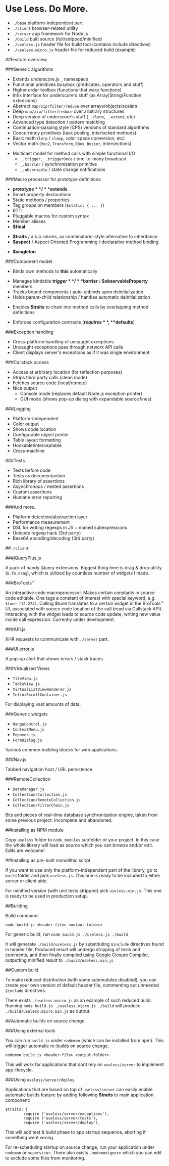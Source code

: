 # Use Less. Do More.

* `./base` platform-independent part
* `./client` browser-related utility
* `./server` app framework for Node.js
* `./build` built source (full/stripped/minified)
* `./useless.js` header file for build tool (contains include directives)
* `./useless.micro.js` header file for reduced build (example)

##Feature overview

###Generic algorithms

* Extends underscore.js `_` namespace
* Functional primitives busybox (predicates, operators and stuff)
* Higher order toolbox (functions that warp functions)
* Infix interface for underscore's stuff (as Array/String/Function extensions)
* Abstract `map/zip/filter/reduce` over arrays/objects/scalars
* Deep `map/zip/filter/reduce` over arbitrary structures
* Deep version of underscore's stuff (`_.clone`, `_.extend`, etc)
* Advanced type detection / pattern matching
* Continuation-passing style (CPS) versions of standard algorithms
* Concurrency primitives (task pooling, interlocked methods)
* Basic math (`lerp` / `clamp`, color space conversion, etc)
* Vector math (`Vec2`, `Transform`, `BBox`, `Bezier`, intersections)
- Multicast model for method calls with simple functional I/O
    - `_.trigger`, `_.triggerOnce` / one-to-many broadcast
    - `_.barrier` / synchronization primitive
    - `_.observable` / state change notifications

###Macro processor for prototype definitions

+ **$prototype** / **$extends**
+ Smart property declarations
+ Static methods / properties
+ Tag groups on members (`$static: { ... }`)
+ RTTI
+ Pluggable macros for custom syntax
+ Member aliases
+ **$final**
* **$traits** / a.k.a. mixins, as combinatoric-style alternative to inheritance
* **$aspect** / Aspect Oriented Programming / declarative method binding
+ **$singleton**

###Component model

* Binds own methods to **this** automatically
+ Manages bindable **$trigger** / **$barrier** / **$observableProperty** members
+ Tracks bound components / auto-unbinds upon deinitialization
+ Holds parent-child relationship / handles automatic deinitialization
* Enables **$traits** to chain into method calls by overlapping method definitions
+ Enforces configuration contracts (**$requires**, **$defaults**)

###Exception handling

- Cross-platform handling of uncaught exceptions
- Uncaught exceptions pass through network API calls
- Client displays server's exceptions as if it was single environment

###Callstack access

* Access at arbitrary location (for reflection purposes)
* Strips third party calls (clean mode)
* Fetches source code (local/remote)
* Nice output
    * Console mode (replaces default Node.js exception printer)
    * GUI mode (shows pop-up dialog with expandable source lines)

###Logging

+ Platform-independent
+ Color output
+ Shows code location
+ Configurable object printer
+ Table layout formatting
+ Hookable/interceptable
+ Cross-machine

###Tests

* Tests before code
* Tests as documentantion
* Rich library of assertions
* Asynchronous / nested assertions
* Custom assertions
* Humane error reporting

###And more..

- Platform detection/abstraction layer
- Performance measurement
- DSL for writing regexps in JS + named subexpressions
- Unicode regexp hack (3rd party)
- Base64 encoding/decoding (3rd party)

##`./client`

###jQueryPlus.js

A pack of handy jQuery extensions. Biggest thing here is drag & drop utility (`$.fn.drag`), which is utilized by countless number of widgets I made.

###BroTools™

An interactive code macroprocessor. Makes certain constants in source code editable. One tags a constant of interest with special keyword, e.g. `$tune (12.224)`. Calling $tune translates to a certain widget in the BroTools™ UI, associated with source code location of the call (read via Callstack API). Interacting with the widget leads to source code update, writing new value inside call expression. Currently under development.

###API.js

XHR requests to communicate with `./server` part.

###UI.error.js

A pop-up alert that shows errors / stack traces.

###Virtualized Views

- `TileView.js`
- `TableView.js`
- `VirtualListViewRenderer.js`
- `InfiniScrollContainer.js`

For displaying vast amounts of data.

###Generic widgets

- `RangeControl.js`
- `ContextMenu.js`
- `Popover.js`
- `FormDialog.js`

Various common building blocks for web applications.

###Nav.js

Tabbed navigation host / URL persistence.

###RemoteCollection

- `DataManager.js`
- `Collection/Collection.js`
- `Collection/RemoteCollection.js`
- `Collection/FilterChain.js`

Bits and pieces of real-time database synchronization engine, taken from some previous project. Incomplete and abandoned.

##Installing as NPM module

Copy `useless` folder to `node_modules` subfolder of your project. In this case the whole library will load as source which you can browse and/or edit. Edits are welcome!

##Installing as pre-built monolithic script

If you want to use only the platform-independent part of the library, go to `build` folder and pick `useless.js`. This one is ready to be included to either server or client side.

For minified version (with unit tests stripped) pick `useless.min.js`. This one is ready to be used in production setup.

##Building

Build command:

`node build.js <header-file> <output-folder>`

For generic build, run `node build.js ./useless.js ./build`

It will generate `./build/useless.js` by substituting `$include` directives found in header file. Produced result will undergo stripping of tests and comments, and then finally compiled using Google Closure Compiler, outputting minified result to `./build/useless.min.js`

##Custom build

To make reduced distribution (with some submodules disabled), you can create your own version of default header file, commenting out unneeded `$include` directives.

There exists `./useless.micro.js` as an example of such reduced build. Running `node build.js ./useless.micro.js ./build` will produce `./build/useless.micro.min.js` as output.

##Automatic builds on source change

###Using external tools

You can run `build.js` under `nodemon` (which can be installed from npm). This will trigger automatic re-builds on source change.

`nodemon build.js <header-file> <output-folder>`

This will work for applications that dont rely on `useless/server` to implement app lifecycle.

###Using `useless/server/deploy`

Applications that are based on top of `useless/server` can easily enable automatic builds feature by adding following **$traits** to main application component:

```
$traits: [        
        require ('useless/server/exceptions'),
        require ('useless/server/tests'),
        require ('useless/server/deploy'),
```

This will add test & build phase to app startup sequence, aborting if something went wrong.

For re-scheduling startup on source change, run your application under `nodemon` or `supervisor`. There also exists `.nodemonignore` which you can edit to exclude some files from monitoring.
